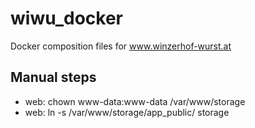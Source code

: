 # wiwu_docker
Docker composition files for www.winzerhof-wurst.at

## Manual steps

* web: chown www-data:www-data /var/www/storage
* web: ln -s /var/www/storage/app_public/ storage
